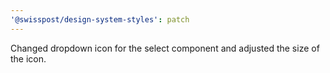 ```yaml
---
'@swisspost/design-system-styles': patch
---
```


Changed dropdown icon for the select component and adjusted the size of the icon.
